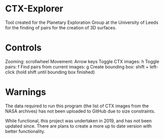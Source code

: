 # CTX-Explorer
Tool created for the Planetary Exploration Group at the University of Leeds for the finding of pairs for the creation of 3D surfaces.

# Controls
Zooming: scrollwheel
Movement: Arrow keys
Toggle CTX images: h
Toggle pairs: f
Find pairs from current images: g
Create bounding box: shift + left-click (hold shift until bounding box finished)

# Warnings
The data required to run this program (the list of CTX images from the NASA archives) has not been uploaded to GitHub due to size constraints.

While functional, this project was undertaken in 2019, and has not been updated since. There are plans to create a more up to date version with better functionality.
